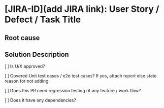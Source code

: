 
# [JIRA-ID](add JIRA link): User Story / Defect / Task Title
<!--For e.g [ODC-100](https://jira.coreos.com/browse/ODC-100): Title of user story / defect / task -->

## Root cause
<!--Briefly describe the root cause & analysis of the problem-->

## Solution Description
<!--Describe your code changes in detail and explain the solution-->

[ ] Is U/X approved?
<!-- If designer review required, add screenshots/gifs and tag @openshift/team-devconsole-ux -->

[ ] Covered Unit test cases / e2e test cases? If yes, attach report else state reason for not adding.
<!-- Were unit tests or E2E test recorded for this change, or was only manual testing applicable -->

[ ] Does this PR need regression testing of any feature / work flow?
<!-- If the changes have bigger impact on any feature / work flow, do mention scope for regression testing -->

[ ] Does it have any dependancies?
<!-- Mention dependancies like PR, Defect, Prerequisite setup, application, operators, etc -->
